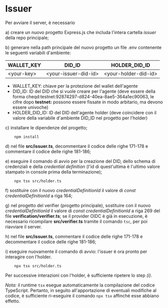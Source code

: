 # Issuer
Per avviare il server, è necessario

a) creare un nuovo progetto Express.js che includa l'intera cartella _issuer_ della repo principale;

b) generare nella path principale del nuovo progetto un file .env contenente le seguenti variabili d'ambiente:

| WALLET_KEY   | DID_ID                 | HOLDER_DID_ID          |
|--------------|------------------------|------------------------|
| \<your-key\> | \<your-issuer-did-id\> | \<your-holder-did-id\> |

- WALLET_KEY: chiave per la protezione del wallet dell'agente
- DID_ID: ID del DID che si vuole creare per l'agente (deve essere della forma cheqd:testnet:92874297-d824-40ea-8ae5-364a1ec90063,
  le cifre dopo **testnet:** possono essere fissate in modo arbitario, ma devono essere univoche)
- HOLDER_DID_ID: ID del DID dell'agente holder (deve coincidere con il valore della variabile d'ambiente DID_ID nel progetto per l'holder)

c) installare le dipendenze del progetto;
```
    npm install
```

d) nel file **src/issuer.ts**, decommentare il codice delle righe 171-178 e commentare il codice
delle righe 181-186;

e) eseguire il comando di avvio per la creazione del DID, dello schema di credenziali e della _credential definition_
(l'id di quest'ultima è l'ultimo valore stampato in console prima della terminazione);
```
    npx tsx src/holder.ts
```

f) sostituire con il nuovo _credentialDefinitionId_ il valore di _const credentialDefinitionId_ a riga 164;

g) nel progetto del verifier (progetto principale), sostituire con il nuovo _credentialDefinitionId_ il valore di _const credentialDefinitionId_ a riga 269
del file **verification/verifier.ts**; se il provider OIDC è già in esecuzione, è necessario ricompilare **src/verifier.ts** tramite il comando `tsc`,
per poi riavviare il server.

h) nel file **src/issuer.ts**, commentare il codice delle righe 171-178 e decommentare il codice
delle righe 181-186;

i) eseguire nuovamente il comando di avvio: l'issuer è ora pronto per interagire con l'holder.
```
    npx tsx src/holder.ts
```

Per successive interazioni con l'holder, è sufficiente ripetere lo step _(i)_.

_Nota:_ il runtime `tsx` esegue automaticamente la compilazione del codice TypeScript. Pertanto, in seguito all'apportazione
di eventuali modifiche al codice, è sufficiente ri-eseguire il comando `npx tsx` affinché esse abbiano effetto.